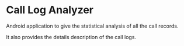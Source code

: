 # Call Log Analyzer

Android application to give the statistical analysis of all the call records.

It also provides the details description of the call logs.
